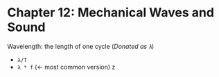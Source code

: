 # Chapter 12: Mechanical Waves and Sound

Wavelength: the length of one cycle (*Donated as `λ`*)
* `λ/T`
* `λ * f` (<- most common version)
z